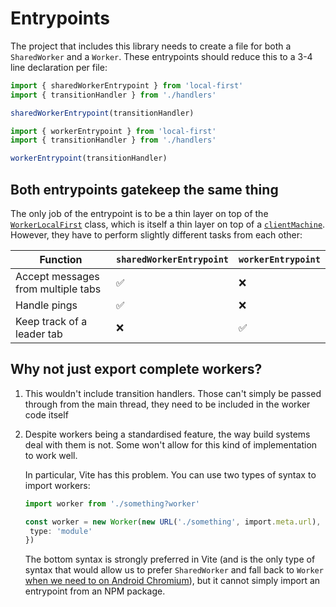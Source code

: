 # Entrypoints

The project that includes this library needs to create a file for both a `SharedWorker` and a `Worker`. These entrypoints should reduce this to a 3-4 line declaration per file:

```ts
import { sharedWorkerEntrypoint } from 'local-first'
import { transitionHandler } from './handlers'

sharedWorkerEntrypoint(transitionHandler)
```

```ts
import { workerEntrypoint } from 'local-first'
import { transitionHandler } from './handlers'

workerEntrypoint(transitionHandler)
```

## Both entrypoints gatekeep the same thing

The only job of the entrypoint is to be a thin layer on top of the [`WorkerLocalFirst`](../../classes/worker_thread.ts) class, which is itself a thin layer on top of a [`clientMachine`](../../machines/worker.ts). However, they have to perform slightly different tasks from each other:

| Function                           | `sharedWorkerEntrypoint` | `workerEntrypoint` |
| ---------------------------------- | ------------------------ | ------------------ |
| Accept messages from multiple tabs | ✅                       | ❌                 |
| Handle pings                       | ✅                       | ❌                 |
| Keep track of a leader tab         | ❌                       | ✅                 |

## Why not just export complete workers?

1. This wouldn't include transition handlers. Those can't simply be passed through from the main thread, they need to be included in the worker code itself
2. Despite workers being a standardised feature, the way build systems deal with them is not. Some won't allow for this kind of implementation to work well.

   In particular, Vite has this problem. You can use two types of syntax to import workers:

   ```ts
   import worker from './something?worker'
   ```

   ```ts
   const worker = new Worker(new URL('./something', import.meta.url), {
   	type: 'module'
   })
   ```

   The bottom syntax is strongly preferred in Vite (and is the only type of syntax that would allow us to prefer `SharedWorker` and fall back to `Worker` [when we need to on Android Chromium](https://caniuse.com/mdn-api_sharedworker)), but it cannot simply import an entrypoint from an NPM package.
